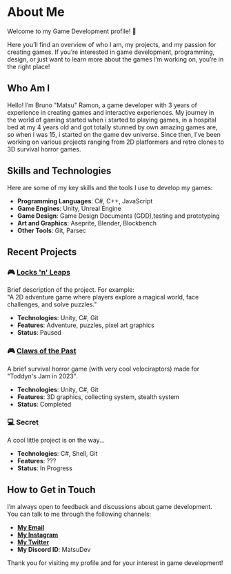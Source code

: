 # About Me

Welcome to my Game Development profile! 🚀

Here you’ll find an overview of who I am, my projects, and my passion for creating games. If you’re interested in game development, programming, design, or just want to learn more about the games I’m working on, you’re in the right place!

## Who Am I

Hello! I’m Bruno "Matsu" Ramon, a game developer with 3 years of experience in creating games and interactive experiences. My journey in the world of gaming started when i started to playing games, in a hospital bed at my 4 years old and got totally stunned by own amazing games are, so when i was 15, i started on the game dev universe. Since then, I’ve been working on various projects ranging from 2D platformers and retro clones to 3D survival horror games.

## Skills and Technologies

Here are some of my key skills and the tools I use to develop my games:

- **Programming Languages**: C#, C++, JavaScript
- **Game Engines**: Unity, Unreal Engine
- **Game Design**: Game Design Documents (GDD),testing and prototyping
- **Art and Graphics**: Aseprite, Blender, Blockbench
- **Other Tools**: Git, Parsec

## Recent Projects

### 🎮 [Locks 'n' Leaps](https://etherisgs.itch.io/locksnleaps)
Brief description of the project. For example:  
"A 2D adventure game where players explore a magical world, face challenges, and solve puzzles."

- **Technologies**: Unity, C#, Git
- **Features**: Adventure, puzzles, pixel art graphics
- **Status**: Paused

### 🎮 [Claws of the Past](https://etherisgs.itch.io/claws-of-the-past)
  A brief survival horror game (with very cool velociraptors) made for "Toddyn's Jam in 2023".

- **Technologies**: Unity, C#, Git
- **Features**: 3D graphics, collecting system, stealth system
- **Status**: Completed

### 💻 Secret
  A cool little project is on the way...

- **Technologies**: C#, Shell, Git
- **Features**: ???
- **Status**: In Progress

## How to Get in Touch

I’m always open to feedback and discussions about game development. You can talk to me through the following channels:

- **[My Email](bruno@arkanus.app)**
- **[My Instagram](https://www.instagram.com/bruno.devv_?igsh=YzljYTk1ODg3Zg==)**
- **[My Twitter](https://x.com/BrunoDevv)**
- **My Discord ID**: MatsuDev

Thank you for visiting my profile and for your interest in game development!
